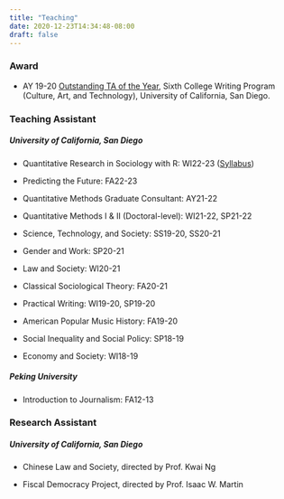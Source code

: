 ```yaml
---
title: "Teaching"
date: 2020-12-23T14:34:48-08:00
draft: false
---
```


### Award

* AY 19-20 [Outstanding TA of the Year](/files/Nie_SixthCollegeTeachingAward.pdf), Sixth College Writing Program (Culture, Art, and Technology), University of California, San Diego.

### Teaching Assistant

##### University of California, San Diego

* Quantitative Research in Sociology with R: WI22-23 ([Syllabus](/files/UCSD_SOCI103M_syllabus.pdf))

* Predicting the Future: FA22-23

* Quantitative Methods Graduate Consultant: AY21-22

* Quantitative Methods I & II (Doctoral-level): WI21-22, SP21-22

* Science, Technology, and Society: SS19-20, SS20-21

* Gender and Work: SP20-21

* Law and Society: WI20-21

* Classical Sociological Theory: FA20-21

* Practical Writing: WI19-20, SP19-20

* American Popular Music History: FA19-20

* Social Inequality and Social Policy: SP18-19

* Economy and Society: WI18-19

##### Peking University

* Introduction to Journalism: FA12-13

### Research Assistant

##### University of California, San Diego

* Chinese Law and Society, directed by Prof. Kwai Ng

* Fiscal Democracy Project, directed by Prof. Isaac W. Martin